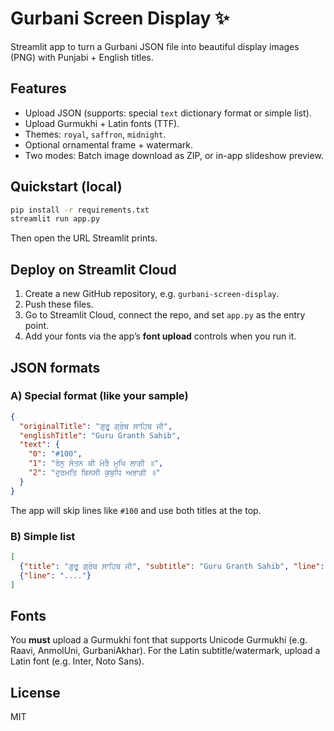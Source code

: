 # Gurbani Screen Display ✨

Streamlit app to turn a Gurbani JSON file into beautiful display images (PNG) with Punjabi + English titles.

## Features
- Upload JSON (supports: special `text` dictionary format or simple list).
- Upload Gurmukhi + Latin fonts (TTF).
- Themes: `royal`, `saffron`, `midnight`.
- Optional ornamental frame + watermark.
- Two modes: Batch image download as ZIP, or in-app slideshow preview.

## Quickstart (local)
```bash
pip install -r requirements.txt
streamlit run app.py
```
Then open the URL Streamlit prints.

## Deploy on Streamlit Cloud
1. Create a new GitHub repository, e.g. `gurbani-screen-display`.
2. Push these files.
3. Go to Streamlit Cloud, connect the repo, and set `app.py` as the entry point.
4. Add your fonts via the app’s **font upload** controls when you run it.

## JSON formats
### A) Special format (like your sample)
```json
{
  "originalTitle": "ਗੁਰੂ ਗ੍ਰੰਥ ਸਾਹਿਬ ਜੀ",
  "englishTitle": "Guru Granth Sahib",
  "text": {
    "0": "#100",
    "1": "ਰੇਨੁ ਸੰਤਨ ਕੀ ਮੇਰੈ ਮੁਖਿ ਲਾਗੀ ॥",
    "2": "ਦੁਰਮਤਿ ਬਿਨਸੀ ਕੁਬੁਧਿ ਅਭਾਗੀ ॥"
  }
}
```
The app will skip lines like `#100` and use both titles at the top.

### B) Simple list
```json
[
  {"title": "ਗੁਰੂ ਗ੍ਰੰਥ ਸਾਹਿਬ ਜੀ", "subtitle": "Guru Granth Sahib", "line": "...."},
  {"line": "...."}
]
```

## Fonts
You **must** upload a Gurmukhi font that supports Unicode Gurmukhi (e.g. Raavi, AnmolUni, GurbaniAkhar). For the Latin subtitle/watermark, upload a Latin font (e.g. Inter, Noto Sans).

## License
MIT
